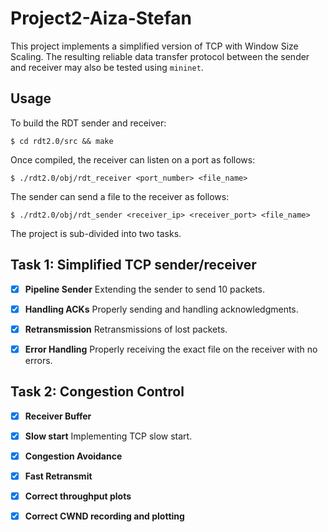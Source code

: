# Project2-Aiza-Stefan
This project implements a simplified version of TCP with Window Size Scaling. The resulting reliable data transfer protocol between the sender and receiver may also be tested using `mininet`.

Usage
---
To build the RDT sender and receiver:
```
$ cd rdt2.0/src && make
```
Once compiled, the receiver can listen on a port as follows:
```
$ ./rdt2.0/obj/rdt_receiver <port_number> <file_name>
```
The sender can send a file to the receiver as follows:
```
$ ./rdt2.0/obj/rdt_sender <receiver_ip> <receiver_port> <file_name>
```

The project is sub-divided into two tasks.

Task 1: Simplified TCP sender/receiver
---

- [x] **Pipeline Sender** Extending the sender to send 10 packets.

- [x] **Handling ACKs** Properly sending and handling acknowledgments.

- [x] **Retransmission** Retransmissions of lost packets.

- [x] **Error Handling** Properly receiving the exact file on the receiver with no errors.


Task 2: Congestion Control
---

- [x] **Receiver Buffer**

- [x] **Slow start** Implementing TCP slow start.

- [x] **Congestion Avoidance** 

- [x] **Fast Retransmit** 

- [x] **Correct throughput plots** 

- [x] **Correct CWND recording and plotting** 
